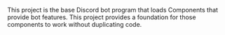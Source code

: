 This project is the base Discord bot program that loads Components that provide bot features. This project provides a foundation for those components to work without duplicating code.